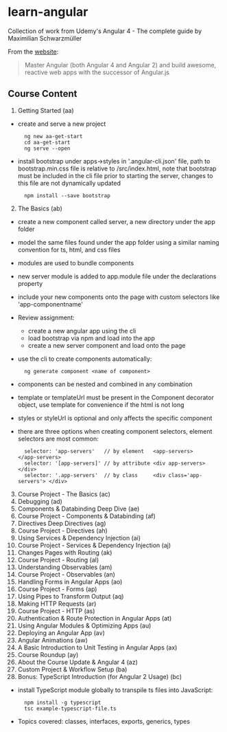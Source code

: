 # learn-angular

Collection of work from Udemy's Angular 4 - The complete guide by Maximilian Schwarzmüller

From the [website](https://www.udemy.com/the-complete-guide-to-angular-2/learn/v4/overview):

> Master Angular (both Angular 4 and Angular 2) and build awesome, reactive web apps with the successor of Angular.js

## Course Content

1. Getting Started (aa)

 - create and serve a new project

         ng new aa-get-start
         cd aa-get-start
         ng serve --open

 - install bootstrap under apps->styles in '.angular-cli.json' file, path to bootstrap.min.css file is relative to /src/index.html, note that bootstrap must be included in the cli file prior to starting the server, changes to this file are not dynamically updated

         npm install --save bootstrap

2. The Basics (ab)

 - create a new component called server, a new directory under the app folder
 - model the same files found under the app folder using a similar naming convention for ts, html, and css files
 - modules are used to bundle components
 - new server module is added to app.module file under the declarations property
 - include your new components onto the page with custom selectors like 'app-componentname'
 - Review assignment:
    - create a new angular app using the cli
    - load bootstrap via npm and load into the app
    - create a new server component and load onto the page
 - use the cli to create components automatically:

         ng generate component <name of component>

 - components can be nested and combined in any combination
 - template or templateUrl must be present in the Component decorator object, use template for convenience if the html is not long
 - styles or styleUrl is optional and only affects the specific component
 - there are three options when creating component selectors, element selectors are most common:
 
         selector: 'app-servers'   // by element   <app-servers>             </app-servers>
         selector: '[app-servers]' // by attribute <div app-servers>         </div>
         selector: '.app-servers'  // by class     <div class='app-servers'> </div>

3. Course Project - The Basics (ac)
4. Debugging (ad)
5. Components & Databinding Deep Dive (ae)
6. Course Project - Components & Databinding (af)
7. Directives Deep Directives (ag)
8. Course Project - Directives (ah)
9. Using Services & Dependency Injection (ai)
10. Course Project - Services & Dependency Injection (aj)
11. Changes Pages with Routing (ak)
12. Course Project - Routing (al)
13. Understanding Observables (am)
14. Course Project - Observables (an)
15. Handling Forms in Angular Apps (ao)
16. Course Project - Forms (ap)
17. Using Pipes to Transform Output (aq)
18. Making HTTP Requests (ar)
19. Course Project - HTTP (as)
20. Authentication & Route Protection in Angular Apps (at)
21. Using Angular Modules & Optimizing Apps (au)
22. Deploying an Angular App (av)
23. Angular Animations (aw)
24. A Basic Introduction to Unit Testing in Angular Apps (ax)
25. Course Roundup (ay)
26. About the Course Update & Angular 4 (az)
27. Custom Project & Workflow Setup (ba)
28. Bonus: TypeScript Introduction (for Angular 2 Usage) (bc)
- install TypeScript module globally to transpile ts files into JavaScript:

        npm install -g typescript
        tsc example-typescript-file.ts

- Topics covered: classes, interfaces, exports, generics, types
